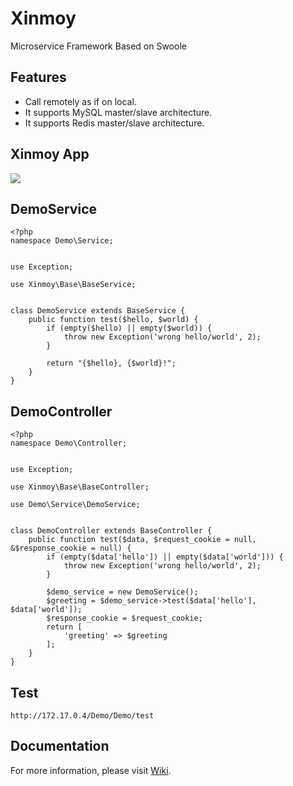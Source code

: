# Xinmoy
Microservice Framework Based on Swoole
## Features
* Call remotely as if on local.
* It supports MySQL master/slave architecture.
* It supports Redis master/slave architecture.
## Xinmoy App
![](https://github.com/oakwilliams/xinmoy/wiki/Xinmoy%20App.jpg)
## DemoService
```
<?php
namespace Demo\Service;


use Exception;

use Xinmoy\Base\BaseService;


class DemoService extends BaseService {
    public function test($hello, $world) {
        if (empty($hello) || empty($world)) {
            throw new Exception('wrong hello/world', 2);
        }

        return "{$hello}, {$world}!";
    }
}
```
## DemoController
```
<?php
namespace Demo\Controller;


use Exception;

use Xinmoy\Base\BaseController;

use Demo\Service\DemoService;


class DemoController extends BaseController {
    public function test($data, $request_cookie = null, &$response_cookie = null) {
        if (empty($data['hello']) || empty($data['world'])) {
            throw new Exception('wrong hello/world', 2);
        }

        $demo_service = new DemoService();
        $greeting = $demo_service->test($data['hello'], $data['world']);
        $response_cookie = $request_cookie;
        return [
            'greeting' => $greeting
        ];
    }
}
```
## Test
```
http://172.17.0.4/Demo/Demo/test
```
## Documentation
For more information, please visit [Wiki](https://github.com/oakwilliams/xinmoy/wiki).
